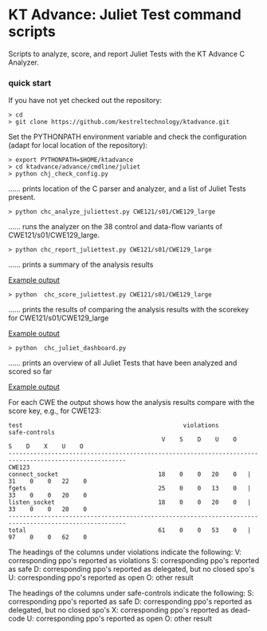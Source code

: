# KT Advance: Juliet Test command scripts
Scripts to analyze, score, and report Juliet Tests with the KT Advance C Analyzer.

### quick start

If you have not yet checked out the repository:
```
> cd
> git clone https://github.com/kestreltechnology/ktadvance.git
```
Set the PYTHONPATH environment variable and check the configuration
(adapt for local location of the repository):
```
> export PYTHONPATH=$HOME/ktadvance
> cd ktadvance/advance/cmdline/juliet
> python chj_check_config.py
```
......  prints location of the C parser and analyzer, and a list of Juliet Tests present.
```
> python chc_analyze_juliettest.py CWE121/s01/CWE129_large
```
......  runs the analyzer on the 38 control and data-flow variants of CWE121/s01/CWE129_large.
```
> python chc_report_juliettest.py CWE121/s01/CWE129_large
```
......  prints a summary of the analysis results

[Example output](example_output/report_juliettest_output.txt)
```
> python  chc_score_juliettest.py CWE121/s01/CWE129_large
```
......  prints the results of comparing the analysis results with the scorekey for CWE121/s01/CWE129_large

[Example output](example_output/score_juliettest_output.txt)
```
> python  chc_juliet_dashboard.py
```
......  prints an overview of all Juliet Tests that have been analyzed and scored so far

[Example output](example_output/juliet_dashboard_output.txt)

For each CWE the output shows how the analysis results compare with the score key, e.g., for CWE123:
```
test                                             violations                     safe-controls
                                           V    S    D    U    O          S    D    X    U    O
-------------------------------------------------------------------------------------------------------
CWE123
connect_socket                            18    0    0   20    0   |     31    0    0   22    0
fgets                                     25    0    0   13    0   |     33    0    0   20    0
listen_socket                             18    0    0   20    0   |     33    0    0   20    0
-------------------------------------------------------------------------------------------------------
total                                     61    0    0   53    0   |     97    0    0   62    0
```
The headings of the columns under violations indicate the following:
V: corresponding ppo's reported as violations
S: corresponding ppo's reported as safe
D: corresponding ppo's reported as delegated, but no closed spo's
U: corresponding ppo's reported as open
O: other result

The headings of the columns under safe-controls indicate the following:
S: corresponding ppo's reported as safe
D: corresponding ppo's reported as delegated, but no closed spo's
X: corresponding ppo's reported as dead-code
U: corresponding ppo's reported as open
O: other result
